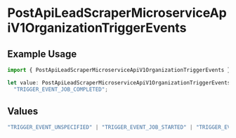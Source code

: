 # PostApiLeadScraperMicroserviceApiV1OrganizationTriggerEvents

## Example Usage

```typescript
import { PostApiLeadScraperMicroserviceApiV1OrganizationTriggerEvents } from "oppulence-backend-sdk/models/operations";

let value: PostApiLeadScraperMicroserviceApiV1OrganizationTriggerEvents =
  "TRIGGER_EVENT_JOB_COMPLETED";
```

## Values

```typescript
"TRIGGER_EVENT_UNSPECIFIED" | "TRIGGER_EVENT_JOB_STARTED" | "TRIGGER_EVENT_JOB_COMPLETED" | "TRIGGER_EVENT_JOB_FAILED" | "TRIGGER_EVENT_LEAD_FOUND" | "TRIGGER_EVENT_QUOTA_EXCEEDED" | "TRIGGER_EVENT_ERROR_THRESHOLD_REACHED" | "TRIGGER_EVENT_RATE_LIMIT_REACHED" | "TRIGGER_EVENT_DATA_VALIDATION_FAILED" | "TRIGGER_EVENT_NEW_PROXY_NEEDED" | "TRIGGER_EVENT_SCHEDULED_MAINTENANCE"
```